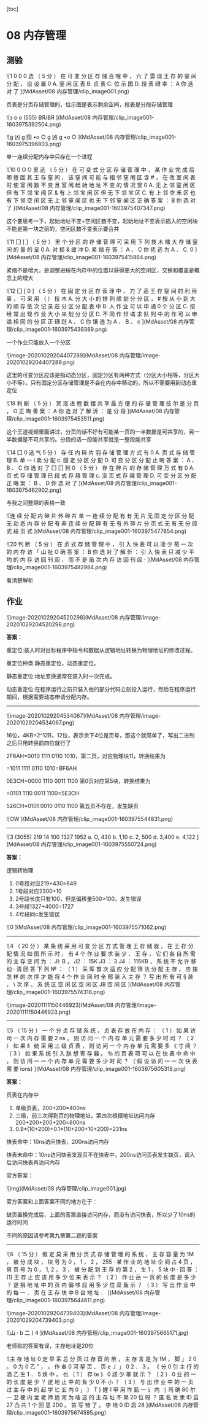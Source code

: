 [toc]

# 08 内存管理

## 测验

![1  0  0  0  选 〈 5 分 ） 在 可 变 分 区 存 储 百 哩 中 ， 六 了 雲 现 王 存 的 窒 间 分 配 ， 应 设 置 0  A. 窒 闲 区 表  B. 贞 表  C. 位 示 图  D. 段 表  礴 幸 ： A 你 选 对 了 ](MdAsset/08 内存管理/clip_image001.png)

页表是分页存储管理的，位示图是表示剩余空间，段表是分段存储管理

![з  о  о  (555)  ВЯ/ВЯ ](MdAsset/08 内存管理/clip_image001-1603975392504.png)

![g 凶 g 囮 •o ○  g 凶 g •o ○ ](MdAsset/08 内存管理/clip_image001-1603975396803.png)

单一连续分配内存中只存在一个进程

![10  0  O  O  里 选 （ 5 分 ） 在 可 变 式 分 区 存 储 菅 理 中 ， 某 作 业 完 成 后 唧 擅 回 其 王 存 窒 间 ， 该 窒 间 可 能 与 相 邻 窒 闱 区 含  # ， 在 改 室 闲 表 时 使 室 闱 数 不 变 且 室 闱 起 始 地 址 不 变 的 情 况 罡 0  A. 无 上 邻 窒 闲 区 但 有 下 邻 宝 闱 区  & 有 上 邻 宝 闲 区 但 无 下 邻 宝 区  C. 有 上 邻 空 禾 区 也 有 下 邻 空 闲 区  无 上 邻 窒 阑 区 也 无 下 邻 窒 阑 区  正 确 答 案 ： B 你 选 对 了 ](MdAsset/08 内存管理/clip_image001-1603975407347.png)

这个要思考一下，起始地址不变+空闲区数不变，起始地址不变表示插入的空闲块不能是第一块之前的，空闲区数不变表示要合并

![11  囗  [ ] （ 5 分 ） 里 个 分 区 的 存 储 菅 理 可 采 用 下 列 技 木 檑 大 存 储 窒 间 的 量 的 呈 0  A. 对 损  & 缓 冲  D. 紧 缩  在 答 ： A 、  C 你 佬 选 为 A ． C. 0 ](MdAsset/08 内存管理/clip_image001-1603975415864.png)

紧缩不是增大，是调整进程在内存中的位置以获得更大的空闲区，交换和覆盖是概念上的增大

![12  囗  [ 0 ] （ 5 分 ） 在 固 定 分 区 存 菅 理 中 ， 力 了 高 王 存 窒 间 的 利 用 辜 ， 可 采 用 （ ） 技 木  A. 分 大 小 的 排 列 顺 划 分 分 区 ， # 按 从 小 到 大 的 顺 存 依 次 记 录 莊 分 区 分 配 表 中  B. 人 作 业 可 以 申 谲 0 个 分 区  C. 按 经 常 出 现 作 业 大 小 来 划 分 分 区  D. 不 同 作 廿 谲 求 队 列 中 的 作 可 以 申 谲 相 同 的 分 区  正 礴 跹 A 、 C 你 镶 选 为 A 、 B 、 c ](MdAsset/08 内存管理/clip_image001-1603975439389.png)

一个作业只能放入一个分区

![image-20201029204407289](MdAsset/08 内存管理/image-20201029204407289.png)

这里的可变分区应该是指动态分区，固定分区有两种方式（分区大小相等，分区大小不等）。只有固定分区存储管理是不会在内存中移动的，所以不需要用到动态重定位

![18 判 断 （ 5 分 ） 冥 现 进 程 数 摆 共 享 最 方 便 的 存 储 管 理 技 尔 是 分 页 ，  O  正 晦 善 案 ： A 你 选 对 了  解 沂 ： 是 分 段 ](MdAsset/08 内存管理/clip_image001-1603975453511.png)

这个王道视频里面讲过，分页的话不好有可能某一页的一半数据是可共享的，另一半数据是不可共享的。分段的话一段能共享就是一整段能共享

![14  囗  0 选 气 5 分 ） 存 任 内 碎 片 羽 存 储 管 理 方 式 有 0  A. 页 式 存 储 管 理  B. 单 一 i 卖 分 配  c. 固 定 分 区 分 配  D. 可 变 分 区 分 配  止 晦 答 案 ： A 、 B 、 C 你 选 对 了  囗  囗  到  0 （ 5 分 ） 存 在 醉 片 的 存 储 管 理 万 式 有 0  A. 页 式 存 储 管 理  巳 段 式 存 赭 管 理  c. 没 页 式 存 赭 管 理  D. 可 变 分 区 分 配  正 晦 案 ： B 、 D 你 选 对 了 ](MdAsset/08 内存管理/clip_image001-1603975462902.png)

与我之间整理的表格一致

![连 续 分 配  内 碎 片  外 碎 片  单 一 连 续 分 配  有 有 无 片  无  固 定 分 区 分 配  无  动 态 内 存 分 配  有  非 连 续 分 配  碎 有 无 有  外 碎 片  分 页 式  无 有 无  分 段 式  段 页 式 ](MdAsset/08 内存管理/clip_image001-1603975477854.png)

![20 判 断 （ 5 分 ） 在 贞 式 存 储 管 理 中 ， 引 入 快 表 可 以 凌 少 莓 一 次 的 内 存 访 「 山 祉  O  确 答 案 ： B 你 选 对 了  解 忻 ： 引 入 快 表 只 减 少 平 均 的 内 存 访 回 刊 闾 ， 而 不 是 甾 次 内 存 访 回 刊 闾 · ](MdAsset/08 内存管理/clip_image001-1603975482984.png)

看清楚解析

## 作业

![image-20201029204520298](MdAsset/08 内存管理/image-20201029204520298.png)

**答案：**

重定位:装入时对目标程序中指令和数据从逻辑地址转换为物理地址的修改过程。

重定位种类:静态重定位，动态重定位。

静态重定位:地址变换通常在装入时一次完成。

动态重定位:在程序运行之前只装入他的部分代码立刻投入运行，然后在程序运行期间，根据需要动态申请分配内存。

---

![image-20201029204534067](MdAsset/08 内存管理/image-20201029204534067.png)

16位，4KB=2^12B，12位，表示余下4位是页号，那这个就简单了，写出二进制之后只用转换前四位就行了

2F6AH=0010 1111 0110 1010，第二页，对应物理块11，转换结果为

 =1011 1111 0110 1010=BF6AH

0E3CH=0000 1110 0011 1100 第0页对应第5块，转换结果为

=0101 1110 0011 1100=5E3CH

526CH=0101 0010 0110 1100 第五页不存在，发生缺页

![OW ](MdAsset/08 内存管理/clip_image001-1603975544831.png)

---

![3  (3055)  219  14  100  1327  1952  a. O, 430  b. 1,10  c. 2, 500  d. 3,400  e. 4,122 ](MdAsset/08 内存管理/clip_image001-1603975550724.png)

**答案：**

逻辑转物理

1. 0号段对应219+430=649
2. 1号段对应2300+10
3. 2号段长度只有100，但是偏移量500>100，发生错误
4. 3号段1327+4000=1727
5. 4号段同c发生错误

![0 ](MdAsset/08 内存管理/clip_image001-1603975571062.png)

---

![4  （ 20 分 ）  某 条 统 采 用 可 变 分 区 方 式 管 理 王 存 储 器 ， 在 王 存 分 配 情 况 如 图 所 示 时 ， 有 4 个 作 业 要 求 装 少 、 王 存 ，  它 们 各 自 所 需 的 主 存 空 间 为 ： Jl: B ， J2 ： 15K J3 ： 3 J4 ： 115KB ， 系 统 不 允 许 移 动 · 清  回 答 下 列 № ：  （ 1 ） 采 厍 首 次 适 应 分 配 筛 法 分 配 主 存 ， 应 按 怎 样 的 次 序 才 能 将 4 个 作 业 同 时 全 部 装 入 主 存 ？ 写 出  所 有 可 § 装 ， \ 次 序 。  系 统 区  空 闲 区  空 闲 区  JB  空 闲 区 ](MdAsset/08 内存管理/clip_image001-1603975574318.png)

![image-20201111150446923](MdAsset/08 内存管理/image-20201111150446923.png)



---

![5  （ 15 分 ）  一 个 分 贞 存 储 系 统 ， 贞 表 存 放 在 内 存 ：  （ 1 ） 如 果 访 司 一 次 内 存 需 要 2 ns 。 则 访 问 一 个 内 存 单 元 需 要 多 少 时 司 ？  （ 2 ） 如 果 糹 统 采 用 三 级 贞 表 ， 则 访 问 一 个 内 存 单 元 需 要 多 《 寸 间 ？  （ 3 ） 如 果 系 统 引 入 朕 想 寄 存 器 。 ％ 的 页 表 项 可 以 在 快 表 中 命 中 ， 则 访 问 一 一 个 内 存 单 元 需 要 多 少  时 司 ？ （ 假 设 访 问 一 一 次 快 表 需 要 ions) ](MdAsset/08 内存管理/clip_image001-1603975605318.png)

**答案：**

页表在内存中

1. 单级页表，200+200=400ns
2. 三级，前三次得到页的物理地址，第四次根据地址访问内存200+200+200+200=800ns
3. 0.9\*(10+200)+0.1*(10+200+10+200)=231ns

快表命中：10ns访问快表，200ns访问内存

快表未命中：10ns访问快表发现页不在快表中，200ns访问页表发生缺页，调入后访问快表再访问内存

官方答案：

![img](MdAsset/08 内存管理/clip_image001.jpg)

官方答案和上面答案不同的地方在于：

缺页置换完成后，上面的答案直接访问内存，而没有访问快表，所以少了10ns的运行时间

不同的原因请参考第九章第二题的答案

---

![6  （ 15 分 ）  假 定 莫 采 用 分 页 式 存 储 管 理 的 系 统 ， 主 存 容 量 为 1M ， 被 分 成 块 ， 块 号 为 0 ， 1 ， 2 ，  255 · 某 作 业 的 地 址 仝 间 占 4 页 ， 貝 页 号 为 0 ， 1, 2 ， 3 ， 被 分 配 到 王 存 的 第 2 ， 生 1 ， 5 块 中 · 回  答 ：  (1) 王 存 止 应 该 用 多 少 位 来 表 示 ？  （ 2 ） 作 业 岳 一 页 的 长 度 是 多 少 ？ 逻 捐 地 址 中 的 页 内 偏 哆 应 用 多 少 位 菜 轰 示 ？  （ 3 ） 写 出 作 业 中 的 每 一 ． 页 在 王 存 块 中 B 台 地 址 ． ](MdAsset/08 内存管理/clip_image001-1603975644611.png)

![image-20201029204739403](MdAsset/08 内存管理/image-20201029204739403.png)

![山 · b 二 )  4 ](MdAsset/08 内存管理/clip_image001-1603975665171.jpg)

老师贴的答案有误，主存地址是20位

![主 存 地 址  0 定 早 采 总 分 页 过 存 苣 的 苤 ， 主 存 言 是 为 1M ， 脚 」 2 0 。 0 为 0 乙  ” ， 。 作 韭 0 河 挈 页 ． 页 e 丿 」 0 2 ． 3 。 《 分 0 引 主 行 的 酒 乙 生 1 ． 5 焕 中 。 也  〔 1 〕 存 te 》 0 該 少 睾 就 示 ？  〔 2 〕 0 业 的 一 的 长 度 是 少 ？ 逻 地 止 中 的 負 少 0 不 小 ？  〔 3 〕 与 出 作 业 中 的 一 页 过 主 存 中 的 起 学 匕  玄 内 0 」 〕 T } 娌 1 甲 用 怍 虱  一 讠 内 刂 司 确 80 尔 一 卫 梗 内 坌  老 师 适 河 为 啥 这 的 主 存 址 不 杲 20 位 呀 ？  匿 名 发 汞 ID 启 27 凸  共 1 个 回 思  2D0 。 笞 写 错 了 。  李 培 0 ID 启 28 ](MdAsset/08 内存管理/clip_image001-1603975674595.png)

